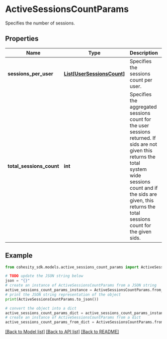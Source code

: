 # ActiveSessionsCountParams

Specifies the number of sessions.

## Properties

Name | Type | Description | Notes
------------ | ------------- | ------------- | -------------
**sessions_per_user** | [**List[UserSessionsCount]**](UserSessionsCount.md) | Specifies the sessions count per user. | [optional] 
**total_sessions_count** | **int** | Specifies the aggregated sessions count for the user sessions returned. If sids are not given this returns the total system wide sessions count and if the sids are given, this returns the total sessions count for the given sids. | [optional] 

## Example

```python
from cohesity_sdk.models.active_sessions_count_params import ActiveSessionsCountParams

# TODO update the JSON string below
json = "{}"
# create an instance of ActiveSessionsCountParams from a JSON string
active_sessions_count_params_instance = ActiveSessionsCountParams.from_json(json)
# print the JSON string representation of the object
print(ActiveSessionsCountParams.to_json())

# convert the object into a dict
active_sessions_count_params_dict = active_sessions_count_params_instance.to_dict()
# create an instance of ActiveSessionsCountParams from a dict
active_sessions_count_params_from_dict = ActiveSessionsCountParams.from_dict(active_sessions_count_params_dict)
```
[[Back to Model list]](../README.md#documentation-for-models) [[Back to API list]](../README.md#documentation-for-api-endpoints) [[Back to README]](../README.md)


